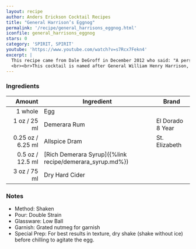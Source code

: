 ```yaml
---
layout: recipe
author: Anders Erickson Cocktail Recipes
title: "General Harrison’s Eggnog"
permalink: '/recipe/general_harrisons_eggnog.html'
iconfile: general_harrisons_eggnog
stars: 0
category: 'SPIRIT, SPIRIT'
youtube: 'https://www.youtube.com/watch?v=s7Rcx7Fekn4'
excerpt: |
  This recipe came from Dale DeGroff in December 2012 who said: "A personal favourite, adapted from a recipe from Jerry Thomas' 1862 <i>How to Mix Drinks</i>: a totally different take on eggnog – made as a single-serve drink it includes a raw egg, so you need to shake the hell out of it."
  <br><br>This cocktail is named after General William Henry Harrison, the American president to hold office for the shortest period. He was elected 4th March 1841 and died a month to the day later of pneumonia. Harrison was known for his drinking and cider was one of his preferred tipples. It is said that this eggnog was his favourite drink.
---
```


### Ingredients

| Amount  | Ingredient                      | Brand            |
| ------: | ------------------------------- | ---------------- |
| 1 whole | Egg |
| 1 oz / 25 ml | Demerara Rum | El Dorado 8 Year |
| 0.25 oz / 6.25 ml | Allspice Dram | St. Elizabeth |
| 0.5 oz / 12.5 ml | [Rich Demerara Syrup]({%link recipe/demerara_syrup.md%})|
| 3 oz / 75 ml | Dry Hard Cider |

 ### Notes

- Method: Shaken
- Pour: Double Strain
- Glassware: Low Ball
- Garnish: Grated nutmeg for garnish
- Special Prep: For best results in texture, dry shake (shake without ice) before chilling to agitate the egg.

